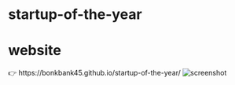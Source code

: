 # startup-of-the-year
<h1>website</h1> 👉 https://bonkbank45.github.io/startup-of-the-year/
<img src="https://i.imgur.com/8ayqtH2.png" alt="screenshot">
